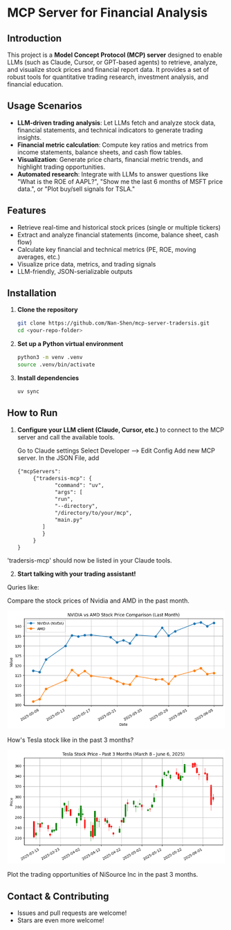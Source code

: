 # MCP Server for Financial Analysis

## Introduction
This project is a **Model Concept Protocol (MCP) server** designed to enable LLMs (such as Claude, Cursor, or GPT-based agents) to retrieve, analyze, and visualize stock prices and financial report data. It provides a set of robust tools for quantitative trading research, investment analysis, and financial education.

## Usage Scenarios
- **LLM-driven trading analysis**: Let LLMs fetch and analyze stock data, financial statements, and technical indicators to generate trading insights.
- **Financial metric calculation**: Compute key ratios and metrics from income statements, balance sheets, and cash flow tables.
- **Visualization**: Generate price charts, financial metric trends, and highlight trading opportunities.
- **Automated research**: Integrate with LLMs to answer questions like "What is the ROE of AAPL?", "Show me the last 6 months of MSFT price data.", or "Plot buy/sell signals for TSLA."

## Features
- Retrieve real-time and historical stock prices (single or multiple tickers)
- Extract and analyze financial statements (income, balance sheet, cash flow)
- Calculate key financial and technical metrics (PE, ROE, moving averages, etc.)
- Visualize price data, metrics, and trading signals
- LLM-friendly, JSON-serializable outputs

## Installation
1. **Clone the repository**
   ```bash
   git clone https://github.com/Nan-Shen/mcp-server-tradersis.git
   cd <your-repo-folder>
   ```
2. **Set up a Python virtual environment**
   ```bash
   python3 -m venv .venv
   source .venv/bin/activate
   ```
3. **Install dependencies**
   ```bash
   uv sync
   ```

## How to Run
1. **Configure your LLM client (Claude, Cursor, etc.)** to connect to the MCP server and call the available tools.

    Go to Claude settings
    Select Developer --> Edit Config
    Add new MCP server.
    In the JSON File, add
    ```
    {"mcpServers": 
         {"tradersis-mcp": {
                "command": "uv",
                "args": [
                "run",
                "--directory",
                "/directory/to/your/mcp",
                "main.py"
            ]
            }
         }
    }  
    ```   
'tradersis-mcp' should now be listed in your Claude tools.

2. **Start talking with your trading assistant!** 

Quries like:

Compare the stock prices of Nvidia and AMD in the past month.

![Comparison Chart Example](./data/comparison_chart.png)

How's Tesla stock like in the past 3 months?

![Candlestick Chart Example](./data/price_chart_candlestick.png)

Plot the trading opportunities of NiSource Inc in the past 3 months.

## Contact & Contributing
- Issues and pull requests are welcome!
- Stars are even more welcome! 
